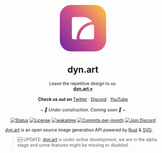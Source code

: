 <p align="center">
  <a href="#">
    
  </a>
  <p align="center">
   <img width="150" height="150" src="./docs/resources/images/logo-rounded.png" alt="Logo">
  </p>
  <h1 align="center"><b>dyn.art</b></h1>
  <p align="center">
  Leave the repetitive design to us.
    <br />
    <a href="https://dyn.art/?source=github"><strong>dyn.art »</strong></a>
    <br />
    <br />
    <b>Check us out on </b>
    <a href="https://dyn.art/s/twitter?source=github">Twitter</a>
    ·
    <a href="https://dyn.art/s/discord?source=github">Discord</a>
    ·
    <a href="https://dyn.art/s/youtube?source=github">YouTube</a>
    <br/>
    <br/>
    <i>~ 🚧 Under construction. Coming soon 👀 ~</i>
    <br/>
    <br/>
    <a href="https://dyn.art"><img src="https://img.shields.io/badge/Status-Alpha-green.svg" alt="Status"/></a>
    <a href="https://github.com/dyndotart/monorepo/blob/develop/LICENSE"><img src="https://img.shields.io/badge/license-AGPLv3-purple" alt="License"></a>
    <a href="https://wakatime.com/badge/user/aa5a8ce7-1c57-4f26-a159-ea57ec5ea7c1/project/bb16d098-41de-4bdd-bd28-9ccdfe558de8"><img src="https://wakatime.com/badge/user/aa5a8ce7-1c57-4f26-a159-ea57ec5ea7c1/project/bb16d098-41de-4bdd-bd28-9ccdfe558de8.svg" alt="wakatime"></a>
    <a href="https://github.com/dyndotart/monorepo/pulse"><img src="https://img.shields.io/github/commit-activity/m/dyndotart/monorepo" alt="Commits-per-month"></a>
    <a href="https://discord.gg/T9GzreAwPH"><img src="https://img.shields.io/discord/795291052897992724.svg?label=&logo=discord&logoColor=ffffff&color=7389D8&labelColor=6A7EC2" alt="Join Discord"/></a>
  </p>
</p>

[dyn.art](https://dyn.art/?source=github) is an open source image generation API powered by [Rust](https://www.rust-lang.org/) & [SVG](https://www.w3.org/TR/SVG2/).

> 🆕 UPDATE: [dyn.art](https://dyn.art/?source=github) is under active development, we are in the alpha stage and some features might be missing or disabled.
